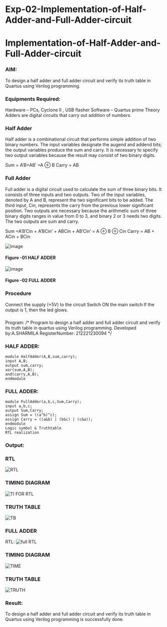 # Exp-02-Implementation-of-Half-Adder-and-Full-Adder-circuit

# Implementation-of-Half-Adder-and-Full-Adder-circuit
### AIM:
To design a half adder and full adder circuit and verify its truth table in Quartus using Verilog programming.

### Equipments Required:
Hardware – PCs, Cyclone II , USB flasher
Software – Quartus prime
Theory
Adders are digital circuits that carry out addition of numbers.

### Half Adder
Half adder is a combinational circuit that performs simple addition of two binary numbers. The input variables designate the augend and addend bits; the output variables produce the sum and carry. It is necessary to specify two output variables because the result may consist of two binary digits.

Sum = A’B+AB’ =A ⊕ B Carry = AB

### Full Adder
Full adder is a digital circuit used to calculate the sum of three binary bits. It consists of three inputs and two outputs. Two of the input variables, denoted by A and B, represent the two significant bits to be added. The third input, Cin, represents the carry from the previous lower significant position. Two outputs are necessary because the arithmetic sum of three binary digits ranges in value from 0 to 3, and binary 2 or 3 needs two digits. The two outputs are sum and carry.

Sum =A’B’Cin + A’BCin’ + ABCin + AB’Cin’ = A ⊕ B ⊕ Cin Carry = AB + ACin + BCin

 ![image](https://user-images.githubusercontent.com/36288975/163552156-a13e5a56-c638-4110-97d9-8896907c8d25.png)

#### Figure -01 HALF ADDER 


![image](https://user-images.githubusercontent.com/36288975/163552057-b3547877-6d07-45b4-b7e0-bcfebfad9e1d.png)

#### Figure -02 FULL ADDER 

### Procedure

Connect the supply (+5V) to the circuit
Switch ON the main switch
If the output is 1, then the led glows.
### 
Program:
/*
Program to design a half adder and full adder circuit and verify its truth table in quartus using Verilog programming.
Developed by:A.SHARMILA 
RegisterNumber: 212221230094 
*/
### HALF ADDER:
```
module HalfAdder(A,B,sum,carry);
input A,B;
output sum,carry;
xor(sum,A,B);
and(carry,A,B);
endmodule
```
### FULL ADDER:
```
module FullAdder(a,b,c,Sum,Carry);
input a,b,c;
output Sum,Carry;
assign Sum = ((a^b)^c);
assign Carry = ((a&b) | (b&c) | (c&a));
endmodule
Logic symbol & Truthtable
RTL realization
```
### Output:
### RTL
![RTL](https://user-images.githubusercontent.com/94506182/190492330-fe3e330d-031a-4e83-bf24-feb4eed3c498.jpeg)


### TIMING DIAGRAM
![TI FOR RTL](https://user-images.githubusercontent.com/94506182/190492512-71a3e381-54dd-4c83-9b90-33c27ed92bd6.jpeg)


### TRUTH TABLE 
![TB](https://user-images.githubusercontent.com/94506182/190492655-244d1cd8-4947-417c-b891-1509f4d17613.jpeg)
### FULL ADDER
RTL:
![full RTL](https://user-images.githubusercontent.com/94506182/190492949-9d703813-56cb-4eef-b5ec-4af154c79433.jpeg)
### TIMING DIAGRAM
![TIME](https://user-images.githubusercontent.com/94506182/190493129-19ca5502-31d4-4bea-8aaf-ed6a71f5fc6e.jpeg)
### TRUTH TABLE
![TRUTH](https://user-images.githubusercontent.com/94506182/190493300-1dca71e4-72e3-49f6-8041-ee78db9521bd.jpeg)


### Result:
To design a half adder and full adder circuit and verify its truth table in Quartus using Verilog programming is successfully done.
